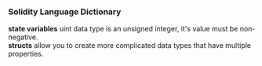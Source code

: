 ### Solidity Language Dictionary
**state variables** uint data type is an unsigned integer, it's value must be non-negative.\
**structs** allow you to create more complicated data types that have multiple properties.
